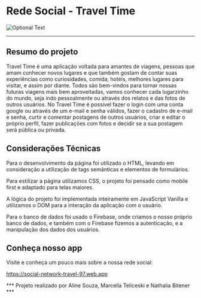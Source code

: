 # Rede Social - Travel Time

![Optional Text](public/imagens/Travel_time.png)

***

## Resumo do projeto

Travel Time é uma aplicação voltada para amantes de viagens, pessoas que amam conhecer novos lugares e que também gostam de contar suas experiências como curiosidades, comida, hotéis, melhores lugares para visitar, e assim por diante.
Todos são bem-vindos para tornar nossas futuras viagens mais bem aproveitadas, vamos conhecer cada lugarzinho do mundo, seja indo pessoalmente ou através dos relatos e das fotos de outros usuários.
No Travel Time é possível fazer o login com uma conta google ou através de um e-mail e senha válidos, fazer o cadastro de e-mail e senha, curtir e comentar postagens de outros usuários, criar e editar o próprio perfil, fazer publicações com fotos e decidir se a sua postagem será pública ou privada.


## Considerações Técnicas

Para o desenvolvimento da página foi utilizado o HTML, levando em consideração a utilização de tags semânticas e elementos de formulários.

Para estilizar a página utilizamos CSS, o projeto foi pensado como mobile first e adaptado para telas maiores.

A lógica do projeto foi implementada inteiramente em JavaScript Vanilla e utilizamos o DOM para a interação da aplicação com o usuário. 

Para o banco de dados foi usado o Firebase, onde criamos o nosso próprio banco de dados, e também com o Firebase fizemos a autenticação, e a manipulação dos dados dos usuários.

## Conheça nosso app

Visite e conheça um pouco mais sobre a nossa rede social:

https://social-network-travel-97.web.app



*** Projeto realizado por Aline Souza, Marcella Teliceski e Nathalia Bitener ***
